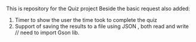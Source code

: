 This is repository for the Quiz project
Beside the basic request also added:

1) Timer to show the user the time took to complete the quiz
2) Support of saving the results to a file using JSON , both read and write // need to import Gson lib.
